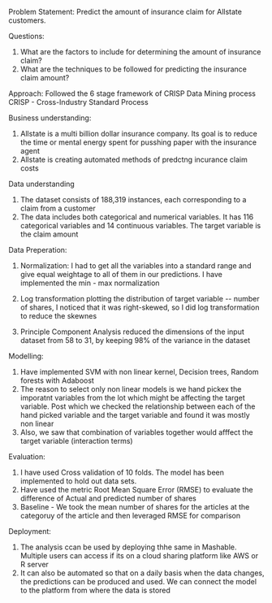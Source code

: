 Problem Statement:
Predict the amount of insurance claim for Allstate customers.

Questions:
1) What are the factors to include for determining the amount of insurance claim?
2) What are the techniques to be followed for predicting the insurance claim amount?

Approach:
Followed the 6 stage framework of CRISP Data Mining process
CRISP - Cross-Industry Standard Process

Business understanding:

1) Allstate is a multi billion dollar insurance company. Its goal is to reduce the time or mental energy spent for pusshing paper with the insurance agent
2) Allstate is creating automated methods of predctng incurance claim costs

Data understanding

1) The dataset consists of 188,319 instances, each corresponding to a claim from a customer
2) The data includes both categorical and numerical variables. It has 116 categorical variables and 14 continuous variables. The target variable is the claim amount

Data Preperation:

1) Normalization: I had to get all the variables into a standard range and give equal weightage to all of them in our predictions. I have implemented the min - max normalization

2) Log transformation
plotting the distribution of target variable -- number of shares, I noticed that it was right-skewed, so I did log transformation to reduce the skewnes

3) Principle Component Analysis
reduced the dimensions of the input dataset from 58 to 31, by  keeping 98% of the variance in the dataset

Modelling:
1) Have implemented SVM with non linear kernel, Decision trees, Random forests with Adaboost
2) The reason to select only non linear models is we hand pickex the imporatnt variables from the lot which might be affecting the target variable. Post which we checked the relationship between each of the hand picked variable and the target variable and found it was mostly non linear
3) Also, we saw that combination of variables together would afffect the target variable (interaction terms)

Evaluation:
1) I have used Cross validation of 10 folds. The model has been implemented to hold out data sets. 
2) Have used the metric Root Mean Square Error (RMSE) to evaluate the difference of Actual and predicted number of shares
3) Baseline - We took the mean number of shares for the articles at the categoruy of the article and then leveraged RMSE for comparison

Deployment:
1) The analysis ccan be used by deploying thhe same in Mashable. Multiple users can access if its on a cloud sharing platform like AWS or R server
2) It can also be automated so that on a daily basis when the data changes, the predictions can be produced and used. We can connect the model to the platform from where the data is stored
